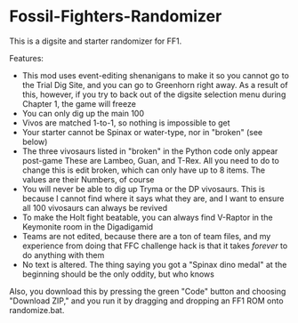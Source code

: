 # Fossil-Fighters-Randomizer
This is a digsite and starter randomizer for FF1.

Features:
- This mod uses event-editing shenanigans to make it so you cannot go to the Trial Dig Site,
  and you can go to Greenhorn right away. As a result of this, however, if you try to back out
  of the digsite selection menu during Chapter 1, the game will freeze
- You can only dig up the main 100
- Vivos are matched 1-to-1, so nothing is impossible to get
- Your starter cannot be Spinax or water-type, nor in "broken" (see below)
- The three vivosaurs listed in "broken" in the Python code only appear post-game
  These are Lambeo, Guan, and T-Rex. All you need to do to change this is edit broken, which
  can only have up to 8 items. The values are their Numbers, of course
- You will never be able to dig up Tryma or the DP vivosaurs. This is because I cannot find
  where it says what they are, and I want to ensure all 100 vivosaurs can always be revived
- To make the Holt fight beatable, you can always find V-Raptor in the Keymonite room in the
  Digadigamid
- Teams are not edited, because there are a ton of team files, and my experience from doing
  that FFC challenge hack is that it takes *forever* to do anything with them
- No text is altered. The thing saying you got a "Spinax dino medal" at the beginning should be
  the only oddity, but who knows

Also, you download this by pressing the green "Code" button and choosing "Download ZIP," and
you run it by dragging and dropping an FF1 ROM onto randomize.bat.